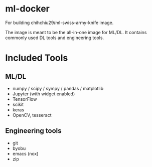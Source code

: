 # ml-docker
For building chihchiu29/ml-swiss-army-knife image.

The image is meant to be the all-in-one image for ML/DL. It contains commonly used DL tools and engineering tools.

# Included Tools

## ML/DL

* numpy / scipy / sympy / pandas / matplotlib
* Jupyter (with widget enabled)
* TensorFlow
* scikit
* keras
* OpenCV, tesseract

## Engineering tools

* git
* byobu
* emacs (nox)
* zip
